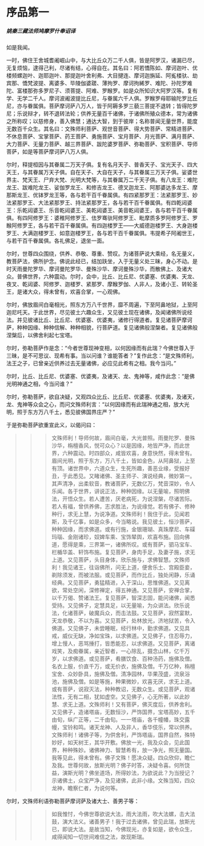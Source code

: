 # 序品第一

##### 姚秦三藏法师鸠摩罗什奉诏译

如是我闻。

一时，佛住王舍城耆阇崛山中，与大比丘众万二千人俱，皆是阿罗汉，诸漏已尽，无复烦恼，逮得己利，尽诸有结，心得自在。其名曰：阿若憍陈如、摩诃迦叶、优楼频螺迦叶、迦耶迦叶、那提迦叶舍利弗、大目揵连、摩诃迦旃延、阿㝹楼驮、劫宾那、憍梵波提、离婆多、毕陵伽婆蹉、薄拘罗、摩诃拘絺罗、难陀、孙陀罗难陀、富楼那弥多罗尼子、须菩提、阿难、罗睺罗。如是众所知识大阿罗汉等。复有学、无学二千人。摩诃波阇波提比丘尼，与眷属六千人俱。罗睺罗母耶输陀罗比丘尼，亦与眷属俱。菩萨摩诃萨八万人，皆于阿耨多罗三藐三菩提不退转；皆得陀罗尼；乐说辩才，转不退转法轮；供养无量百千诸佛，于诸佛所殖众德本，常为诸佛之所称叹；以慈修身，善入佛慧；通达大智，到于彼岸；名称普闻无量世界，能度无数百千众生。其名曰：文殊师利菩萨、观世音菩萨、得大势菩萨、常精进菩萨、不休息菩萨、宝掌菩萨、药王菩萨、勇施菩萨、宝月菩萨、月光菩萨、满月菩萨、大力菩萨、无量力菩萨、越三界菩萨、跋陀婆罗菩萨、弥勒菩萨、宝积菩萨、导师菩萨，如是等菩萨摩诃萨八万人俱。

尔时，释提桓因与其眷属二万天子俱。复有名月天子、普香天子、宝光天子、四大天王，与其眷属万天子俱。自在天子、大自在天子，与其眷属三万天子俱。娑婆世界主、梵天王、尸弃大梵、光明大梵等，与其眷属万二千天子俱。有八龙王：难陀龙王、跋难陀龙王、娑伽罗龙王、和修吉龙王、德叉迦龙王、阿那婆达多龙王、摩那斯龙王、优钵罗龙王等，各与若干百千眷属俱。有四紧那罗王：法紧那罗王、妙法紧那罗王、大法紧那罗王、持法紧那罗王，各与若干百千眷属俱。有四乾闼婆王：乐乾闼婆王、乐音乾闼婆王、美乾闼婆王、美音乾闼婆王，各与若干百千眷属俱。有四阿修罗王：婆稚阿修罗王、佉罗骞驮阿修罗王、毗摩质多罗阿修罗王、罗睺阿修罗王，各与若干百千眷属俱。有四迦楼罗王——大威德迦楼罗王、大身迦楼罗王、大满迦楼罗王、如意迦楼罗王，各与若干百千眷属俱。韦提希子阿阇世王，与若干百千眷属俱。各礼佛足，退坐一面。

尔时，世尊四众围绕，供养、恭敬、尊重、赞叹。为诸菩萨说大乘经，名无量义，教菩萨法，佛所护念。佛说此经已，结加趺坐，入于无量义处三昧，身心不动。是时天雨曼陀罗华、摩诃曼陀罗华、曼殊沙华、摩诃曼殊沙华，而散佛上、及诸大众。普佛世界，六种震动。尔时，会中，比丘、比丘尼、优婆塞、优婆夷、天龙、夜叉、乾闼婆、阿修罗、迦楼罗、紧那罗、摩睺罗伽、人非人，及诸小王、转轮圣王，是诸大众，得未曾有，欢喜合掌，一心观佛。

尔时，佛放眉间白毫相光，照东方万八千世界，靡不周遍，下至阿鼻地狱，上至阿迦尼吒天。于此世界，尽见彼土六趣众生，又见彼土现在诸佛，及闻诸佛所说经法。并见彼诸比丘、比丘尼、优婆塞、优婆夷，诸修行得道者。复见诸菩萨摩诃萨，种种因缘、种种信解、种种相貌，行菩萨道。复见诸佛般涅槃者。复见诸佛般涅槃后，以佛舍利起七宝塔。

尔时，弥勒菩萨作是念：“今者世尊现神变相，以何因缘而有此瑞？今佛世尊入于三昧，是不可思议、现希有事。当以问谁？谁能答者？”复作此念：“是文殊师利，法王之子，已曾亲近供养过去无量诸佛，必应见此希有之相。我今当问。”

尔时，比丘、比丘尼、优婆塞、优婆夷，及诸天、龙、鬼神等，咸作此念：“是佛光明神通之相，今当问谁？”

尔时，弥勒菩萨，欲自决疑，又观四众比丘、比丘尼、优婆塞、优婆夷，及诸天，龙、鬼神等众会之心，而问文殊师利言：“以何因缘而有此瑞神通之相，放大光明，照于东方万八千土，悉见彼佛国界庄严？”

于是弥勒菩萨欲重宣此义，以偈问曰：

>>> 文殊师利！导师何故，眉间白毫，大光普照。雨曼陀罗、曼殊沙华，栴檀香风，悦可众心？以是因缘，地皆严净，而此世界，六种震动。时四部众，咸皆欢喜，身意快然，得未曾有。眉间光明，照于东方，万八千土，皆如金色，从阿鼻狱，上至有顶。诸世界中，六道众生，生死所趣，善恶业缘，受报好丑，于此悉见。又睹诸佛、圣主师子、演说经典，微妙第一。其声清净，出柔软音，教诸菩萨，无数亿万，梵音深妙，令人乐闻。各于世界，讲说正法，种种因缘。以无量喻，照明佛法，开悟众生。若人遭苦，厌老病死，为说涅槃，尽诸苦际。若人有福，曾供养佛，志求胜法，为说缘觉。若有佛子、修种种行，求无上慧，为说净道。文殊师利！我住于此，见闻若斯，及千亿事，如是众多，今当略说。我见彼土，恒沙菩萨，种种因缘，而求佛道。或有行施，金银珊瑚、真珠摩尼、车磲玛瑙、金刚诸珍，奴婢车乘、宝饰辇舆，欢喜布施。回向佛道，愿得是乘，三界第一，诸佛所叹。或有菩萨，驷马宝车、栏楯华盖、轩饰布施。复见菩萨，身肉手足，及妻子施，求无上道。又见菩萨，头目身体，欣乐施与，求佛智慧。文殊师利！我见诸王，往诣佛所，问无上道，便舍乐土、宫殿臣妾，剃除须发，而被法服。或见菩萨，而作比丘，独处闲静，乐诵经典。又见菩萨，勇猛精进，入于深山，思惟佛道。又见离欲，常处空闲，深修禅定，得五神通。又见菩萨，安禅合掌，以千万偈、赞诸法王。复见菩萨，智深志固，能问诸佛，闻悉受持。又见佛子，定慧具足，以无量喻，为众讲法。欣乐说法，化诸菩萨，破魔兵众，而击法鼓。又见菩萨，寂然宴默，天龙恭敬，不以为喜。又见菩萨，处林放光，济地狱苦，令入佛道。又见佛子，未尝睡眠，经行林中，勤求佛道。又见具戒，威仪无缺，净如宝珠，以求佛道。又见佛子，住忍辱力，增上慢人，恶骂捶打，皆悉能忍，以求佛道。又见菩萨，离诸戏笑，及痴眷属，亲近智者，一心除乱，摄念山林，亿千万岁，以求佛道。或见菩萨，肴膳饮食、百种汤药，施佛及僧。名衣上服，价直千万，或无价衣，施佛及僧。千万亿种，栴檀宝舍、众妙卧具，施佛及僧。清净园林，华果茂盛，流泉浴池，施佛及僧。如是等施，种果微妙，欢喜无厌，求无上道。或有菩萨，说寂灭法，种种教诏，无数众生。或见菩萨，观诸法性，无有二相，犹如虚空。又见佛子，心无所著，以此妙慧、求无上道。文殊师利！又有菩萨，佛灭度后，供养舍利。又见佛子，造诸塔庙，无数恒沙，严饰国界，宝塔高妙，五千由旬，纵广正等，二千由旬。一一塔庙，各千幢幡，珠交露幔，宝铃和鸣。诸天龙神、人及非人，香华伎乐，常以供养。文殊师利！诸佛子等，为供舍利，严饰塔庙，国界自然，殊特妙好，如天树王，其华开敷。佛放一光，我及众会，见此国界，种种殊妙。诸佛神力、智慧希有，放一净光，照无量国。我等见此，得未曾有。佛子文殊！愿决众疑。四众欣仰，瞻仁及我。世尊何故，放斯光明？佛子时答，决疑令喜。何所饶益，演斯光明？佛坐道场，所得妙法，为欲说此？为当授记？示诸佛土，众宝严净，及见诸佛，此非小缘。文殊当知，四众龙神，瞻察仁者，为说何等。

尔时，文殊师利语弥勒菩萨摩诃萨及诸大士、善男子等：

>>> 如我惟忖，今佛世尊欲说大法，雨大法雨，吹大法螺，击大法鼓，演大法义。诸善男子！我于过去诸佛，曾见此瑞，放斯光已，即说大法。是故当知，今佛现光，亦复如是，欲令众生，咸得闻知一切世间难信之法，故现斯瑞。